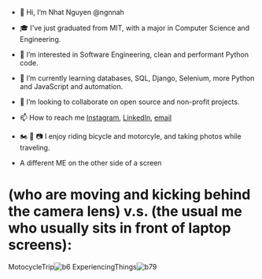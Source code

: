- 👋 Hi, I’m Nhat Nguyen @ngnnah
- 🎓 I've just graduated from MIT, with a major in Computer Science and Engineering. 
- 👀 I’m interested in Software Engineering, clean and performant Python code.
- 🌱 I’m currently learning databases, SQL, Django, Selenium, more Python and JavaScript and automation.
- 💞️ I’m looking to collaborate on open source and non-profit projects. 
- 📫 How to reach me [Instagram](https://www.instagram.com/nhatn1507/), [LinkedIn](https://www.linkedin.com/in/nhat-nguyen-51b1a5214/), [email](ngnnah@gmail.com)
- 🏍️ 🚴 📷 I enjoy riding bicycle and motorcyle, and taking photos while traveling.

- A different ME on the other side of a screen 
# (who are moving and kicking behind the camera lens) v.s. (the usual me who usually sits in front of laptop screens):

MotocycleTrip![b6](https://user-images.githubusercontent.com/58123635/121838824-b3510180-cca6-11eb-9826-74fed23f028a.JPG)
ExperiencingThings![b79](https://user-images.githubusercontent.com/58123635/121838907-ec897180-cca6-11eb-9a11-967c7311d2ea.jpg)


<!---
ngnnah/ngnnah is a ✨ special ✨ repository because its `README.md` (this file) appears on your GitHub profile.
You can click the Preview link to take a look at your changes.
--->
